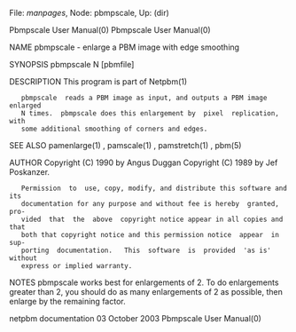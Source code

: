 File: *manpages*,  Node: pbmpscale,  Up: (dir)

Pbmpscale User Manual(0)                              Pbmpscale User Manual(0)



NAME
       pbmpscale - enlarge a PBM image with edge smoothing


SYNOPSIS
       pbmpscale N [pbmfile]


DESCRIPTION
       This program is part of Netpbm(1)

       pbmpscale  reads a PBM image as input, and outputs a PBM image enlarged
       N times.  pbmpscale does this enlargement by  pixel  replication,  with
       some additional smoothing of corners and edges.



SEE ALSO
       pamenlarge(1) , pamscale(1) , pamstretch(1) , pbm(5)




AUTHOR
       Copyright (C) 1990 by Angus Duggan Copyright (C) 1989 by Jef Poskanzer.

       Permission  to  use, copy, modify, and distribute this software and its
       documentation for any purpose and without fee is hereby  granted,  pro-
       vided  that  the  above  copyright notice appear in all copies and that
       both that copyright notice and this permission notice  appear  in  sup-
       porting  documentation.   This  software  is  provided  'as is' without
       express or implied warranty.


NOTES
       pbmpscale works best for enlargements of 2. To do enlargements  greater
       than  2,  you  should  do  as  many enlargements of 2 as possible, then
       enlarge by the remaining factor.



netpbm documentation            03 October 2003       Pbmpscale User Manual(0)
